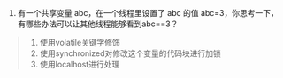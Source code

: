 1. 有一个共享变量 abc，在一个线程里设置了 abc 的值 abc=3，你思考一下，有哪些办法可以让其他线程能够看到abc==3？
> 1. 使用volatile关键字修饰
> 2. 使用synchronized对修改这个变量的代码块进行加锁
> 3. 使用localhost进行处理